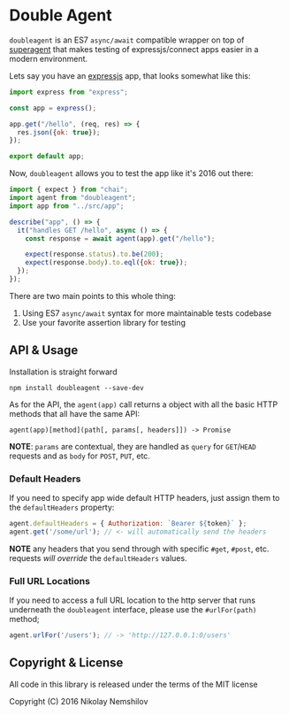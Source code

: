 # Double Agent

`doubleagent` is an ES7 `async/await` compatible wrapper on top of
[superagent](https://github.com/visionmedia/superagent) that makes testing of
expressjs/connect apps easier in a modern environment.

Lets say you have an [expressjs](http://expressjs.com) app, that looks somewhat
like this:

```js
import express from "express";

const app = express();

app.get("/hello", (req, res) => {
  res.json({ok: true});
});

export default app;
```

Now, `doubleagent` allows you to test the app like it's 2016 out there:

```js
import { expect } from "chai";
import agent from "doubleagent";
import app from "../src/app";

describe("app", () => {
  it("handles GET /hello", async () => {
    const response = await agent(app).get("/hello");

    expect(response.status).to.be(200);
    expect(response.body).to.eql({ok: true});
  });
});
```

There are two main points to this whole thing:

1. Using ES7 `async/await` syntax for more maintainable tests codebase
2. Use your favorite assertion library for testing

## API & Usage

Installation is straight forward

```
npm install doubleagent --save-dev
```

As for the API, the `agent(app)` call returns a object with all the basic HTTP
methods that all have the same API:

```
agent(app)[method](path[, params[, headers]]) -> Promise
```

__NOTE__: `params` are contextual, they are handled as `query` for `GET`/`HEAD`
requests and as `body` for `POST`, `PUT`, etc.

### Default Headers

If you need to specify app wide default HTTP headers, just assign them to the
`defaultHeaders` property:

```js
agent.defaultHeaders = { Authorization: `Bearer ${token}` };
agent.get('/some/url'); // <- will automatically send the headers
```

__NOTE__ any headers that you send through with specific `#get`, `#post`, etc.
requests _will override_ the `defaultHeaders` values.

### Full URL Locations

If you need to access a full URL location to the http server that runs underneath
the `doubleagent` interface, please use the `#urlFor(path)` method;

```js
agent.urlFor('/users'); // -> 'http://127.0.0.1:0/users'
```

## Copyright & License

All code in this library is released under the terms of the MIT license

Copyright (C) 2016 Nikolay Nemshilov
